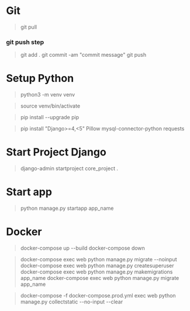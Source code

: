 # Git
> git pull

### git push step
> git add .
> git commit -am "commit message"
> git push



# Setup Python
> python3 -m venv venv

> source venv/bin/activate

> pip install --upgrade pip

> pip install "Django>=4,<5" Pillow mysql-connector-python requests


# Start Project Django
> django-admin startproject core_project .

# Start app
> python manage.py startapp app_name

# Docker
> docker-compose up --build
> docker-compose down

> docker-compose exec web python manage.py migrate --noinput
> docker-compose exec web python manage.py createsuperuser
> docker-compose exec web python manage.py makemigrations app_name
> docker-compose exec web python manage.py migrate app_name

> docker-compose -f docker-compose.prod.yml exec web python manage.py collectstatic --no-input --clear